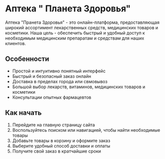 # Аптека " Планета Здоровья"

Аптека "Пранета Здоровья" - это онлайн-платформа, предоставляющая широкий ассортимент лекарственных средств, медицинских товаров и косметики. Наша цель - обеспечить быстрый и удобный доступ к необходимым медицинским препаратам и средствам для наших клиентов.

## Особенности

- Простой и интуитивно понятный интерфейс
- Быстрый и безопасный заказ онлайн
- Доставка в пределах города или свмовывоз
- Большой выбор лекарств, витаминов, медицинских товаров и косметики
- Консультации опытных фармацевтов

## Как начать

1. Перейдите на главную страницу сайта
2. Воспользуйтесь поиском или навигацией, чтобы найти необходимые товары
3. Добавьте товары в корзину и оформите заказ
4. Выберите удобный способ доставки и оплаты
5. Получите свой заказ в кратчайшие сроки
